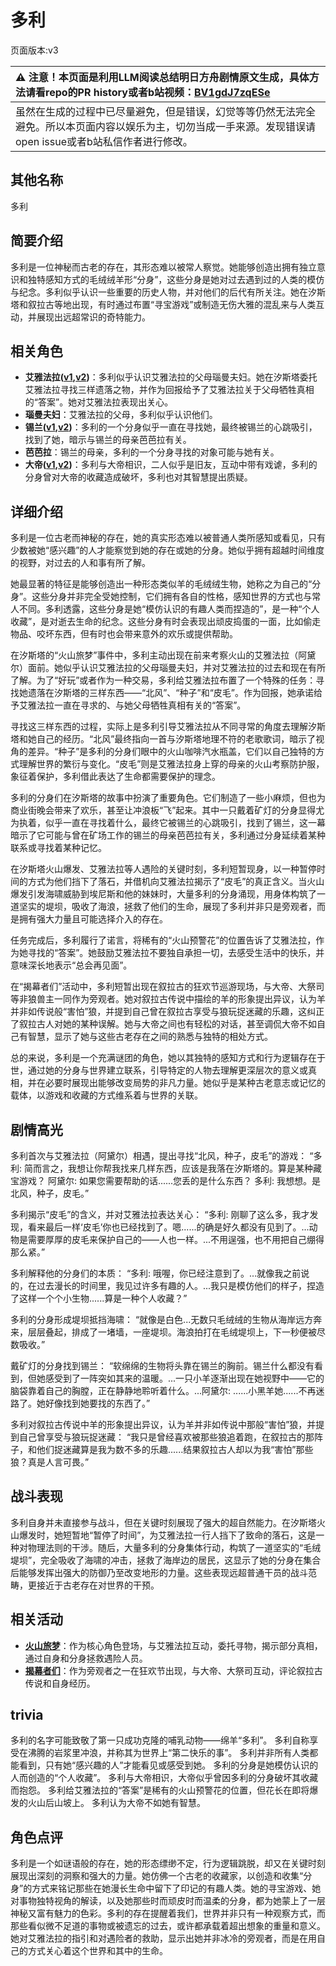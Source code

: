 # 多利
页面版本:v3
 

| :warning: 注意！本页面是利用LLM阅读总结明日方舟剧情原文生成，具体方法请看repo的PR history或者b站视频：[BV1gdJ7zqESe](https://www.bilibili.com/video/BV1gdJ7zqESe/)         |
|:----------------------------|
| 虽然在生成的过程中已尽量避免，但是错误，幻觉等等仍然无法完全避免。所以本页面内容以娱乐为主，切勿当成一手来源。发现错误请open issue或者b站私信作者进行修改。|



## 其他名称
多利
## 简要介绍
多利是一位神秘而古老的存在，其形态难以被常人察觉。她能够创造出拥有独立意识和独特感知方式的毛绒绒羊形“分身”，这些分身是她对过去遇到过的人类的模仿与纪念。多利似乎认识一些重要的历史人物，并对他们的后代有所关注。她在汐斯塔和叙拉古等地出现，有时通过布置“寻宝游戏”或制造无伤大雅的混乱来与人类互动，并展现出远超常识的奇特能力。
## 相关角色
-   **艾雅法拉([v1](../chars/char_180_amgoat.md),[v2](char_180_amgoat.md))**：多利似乎认识艾雅法拉的父母瑙曼夫妇。她在汐斯塔委托艾雅法拉寻找三样遗落之物，并作为回报给予了艾雅法拉关于父母牺牲真相的“答案”。她对艾雅法拉表现出关心。
-   **瑙曼夫妇**：艾雅法拉的父母，多利似乎认识他们。
-   **锡兰([v1](../chars/char_348_ceylon.md),[v2](char_348_ceylon.md))**：多利的一个分身似乎一直在寻找她，最终被锡兰的心跳吸引，找到了她，暗示与锡兰的母亲芭芭拉有关。
-   **芭芭拉**：锡兰的母亲，多利的一个分身寻找的对象可能与她有关。
-   **大帝([v1](../chars/extended_char_da_di.md),[v2](extended_char_da_di.md))**：多利与大帝相识，二人似乎是旧友，互动中带有戏谑，多利的分身曾对大帝的收藏造成破坏，多利也对其智慧提出质疑。
## 详细介绍
多利是一位古老而神秘的存在，她的真实形态难以被普通人类所感知或看见，只有少数被她“感兴趣”的人才能察觉到她的存在或她的分身。她似乎拥有超越时间维度的视野，对过去的人和事有所了解。

她最显著的特征是能够创造出一种形态类似羊的毛绒绒生物，她称之为自己的“分身”。这些分身并非完全受她控制，它们拥有各自的性格，感知世界的方式也与常人不同。多利透露，这些分身是她“模仿认识的有趣人类而捏造的”，是一种“个人收藏”，是对逝去生命的纪念。这些分身有时会表现出顽皮捣蛋的一面，比如偷走物品、咬坏东西，但有时也会带来意外的欢乐或提供帮助。

在汐斯塔的“火山旅梦”事件中，多利主动出现在前来考察火山的艾雅法拉（阿黛尔）面前。她似乎认识艾雅法拉的父母瑙曼夫妇，并对艾雅法拉的过去和现在有所了解。为了“好玩”或者作为一种交易，多利给艾雅法拉布置了一个特殊的任务：寻找她遗落在汐斯塔的三样东西——“北风”、“种子”和“皮毛”。作为回报，她承诺给予艾雅法拉一直在寻求的、与她父母牺牲真相有关的“答案”。

寻找这三样东西的过程，实际上是多利引导艾雅法拉从不同寻常的角度去理解汐斯塔和她自己的经历。“北风”最终指向一首与汐斯塔地理不符的老歌歌词，暗示了视角的差异。“种子”是多利的分身们眼中的火山咖啡汽水瓶盖，它们以自己独特的方式理解世界的繁衍与变化。“皮毛”则是艾雅法拉身上穿的母亲的火山考察防护服，象征着保护，多利借此表达了生命都需要保护的理念。

多利的分身们在汐斯塔的故事中扮演了重要角色。它们制造了一些小麻烦，但也为商业街晚会带来了欢乐，甚至让冲浪板“飞”起来。其中一只戴着矿灯的分身显得尤为执着，似乎一直在寻找着什么，最终它被锡兰的心跳吸引，找到了锡兰，这一幕暗示了它可能与曾在矿场工作的锡兰的母亲芭芭拉有关，多利通过分身延续着某种联系或寻找着某种记忆。

在汐斯塔火山爆发、艾雅法拉等人遇险的关键时刻，多利短暂现身，以一种暂停时间的方式为他们挡下了落石，并借机向艾雅法拉揭示了“皮毛”的真正含义。当火山爆发引发海啸威胁到埃尼斯和他的妹妹时，大量多利的分身涌现，用身体构筑了一道坚实的堤坝，吸收了海浪，拯救了他们的生命，展现了多利并非只是旁观者，而是拥有强大力量且可能选择介入的存在。

任务完成后，多利履行了诺言，将稀有的“火山预警花”的位置告诉了艾雅法拉，作为她寻找的“答案”。她鼓励艾雅法拉不要独自承担一切，去感受生活中的快乐，并意味深长地表示“总会再见面”。

在“揭幕者们”活动中，多利短暂出现在叙拉古的狂欢节巡游现场，与大帝、大祭司等非狼兽主一同作为旁观者。她对叙拉古传说中描绘的羊的形象提出异议，认为羊并非如传说般“害怕”狼，并提到自己曾在叙拉古享受与狼玩捉迷藏的乐趣，这纠正了叙拉古人对她的某种误解。她与大帝之间也有轻松的对话，甚至调侃大帝不如自己有智慧，显示了她与这些古老存在之间的熟悉与独特的相处方式。

总的来说，多利是一个充满谜团的角色，她以其独特的感知方式和行为逻辑存在于世，通过她的分身与世界建立联系，引导特定的人物去理解更深层次的意义或真相，并在必要时展现出能够改变局势的非凡力量。她似乎是某种古老意志或记忆的载体，以游戏和收藏的方式维系着与世界的关联。
## 剧情高光
多利首次与艾雅法拉（阿黛尔）相遇，提出寻找“北风，种子，皮毛”的游戏：
“多利: 简而言之，我想让你帮我找来几样东西，应该是我落在汐斯塔的。算是某种藏宝游戏？
阿黛尔: 如果您需要帮助的话......您丢的是什么东西？
多利: 我想想。是北风，种子，皮毛。”

多利揭示“皮毛”的含义，并对艾雅法拉表达关心：
“多利: 刚聊了这么多，我才发现，看来最后一样‘皮毛’你也已经找到了。嗯......的确是好久都没有见到了。...动物是需要厚厚的皮毛来保护自己的——人也一样。...不用逞强，也不用把自己绷得那么紧。”

多利解释他的分身们的本质：
“多利: 哦喔，你已经注意到了。...就像我之前说的，在过去漫长的时间里，我见过许多有趣的人。...我只是模仿他们的样子，捏造了这样一个个小生物......算是一种个人收藏？”

多利的分身形成堤坝抵挡海啸：
“就像是白色...无数只毛绒绒的生物从海岸远方奔来，层层叠起，排成了一堵墙，一座堤坝。海浪拍打在毛绒堤坝上，下一秒便被尽数吸收。”

戴矿灯的分身找到锡兰：
“软绵绵的生物将头靠在锡兰的胸前。锡兰什么都没有看到，但她感受到了一阵突如其来的温暖。...一只小羊逐渐出现在她视野中——它的脑袋靠着自己的胸膛，正在静静地聆听着什么。...阿黛尔: ......小黑羊她......不再迷路了。她好像找到她要找的东西了。”

多利对叙拉古传说中羊的形象提出异议，认为羊并非如传说中那般“害怕”狼，并提到自己曾享受与狼玩捉迷藏：
“我只是曾经喜欢被那些狼追着跑，在叙拉古的那阵子，和他们捉迷藏算是我为数不多的乐趣......结果叙拉古人却以为我“害怕”那些狼？真是人言可畏。”
## 战斗表现
多利自身并未直接参与战斗，但在关键时刻展现了强大的超自然能力。在汐斯塔火山爆发时，她短暂地“暂停了时间”，为艾雅法拉一行人挡下了致命的落石，这是一种对物理法则的干涉。随后，大量多利的分身集体行动，构筑了一道坚实的“毛绒堤坝”，完全吸收了海啸的冲击，拯救了海岸边的居民，这显示了她的分身在集合后能够发挥出强大的防御乃至改变地形的力量。这些表现远超普通干员的战斗范畴，更接近于古老存在对世界的干预。
## 相关活动
-   **[火山旅梦](../stories/act27side.md)**：作为核心角色登场，与艾雅法拉互动，委托寻物，揭示部分真相，通过自身和分身拯救遇险人员。
-   **[揭幕者们](../stories/act38side.md)**：作为旁观者之一在狂欢节出现，与大帝、大祭司互动，评论叙拉古传说和自身经历。
## trivia
多利的名字可能致敬了第一只成功克隆的哺乳动物——绵羊“多利”。
多利自称享受在沸腾的岩浆里冲浪，并称其为世界上“第二快乐的事”。
多利并非所有人类都能看到，只有她“感兴趣的人”才能看见或感受到她。
多利的分身是她模仿认识的人而创造的“个人收藏”。
多利与大帝相识，大帝似乎曾因多利的分身破坏其收藏而抱怨。
多利给艾雅法拉的“答案”是稀有的火山预警花的位置，但花长在即将爆发的火山后山坡上。
多利认为大帝不如她有智慧。
## 角色点评
多利是一个如谜语般的存在，她的形态缥缈不定，行为逻辑跳脱，却又在关键时刻展现出深刻的洞察和强大的力量。她仿佛一个古老的收藏家，以创造和收集“分身”的方式来铭记那些在她漫长生命中留下了印记的有趣人类。她的寻宝游戏、她对事物独特视角的解读，以及她那些时而顽皮时而温柔的分身，都为她蒙上了一层神秘又富有魅力的色彩。多利的存在提醒着我们，世界并非只有一种观察方式，而那些看似微不足道的事物或被遗忘的过去，或许都承载着超出想象的重量和意义。她对艾雅法拉的指引和对遇险者的救助，显示出她并非冰冷的旁观者，而是在用自己的方式关心着这个世界和其中的生命。